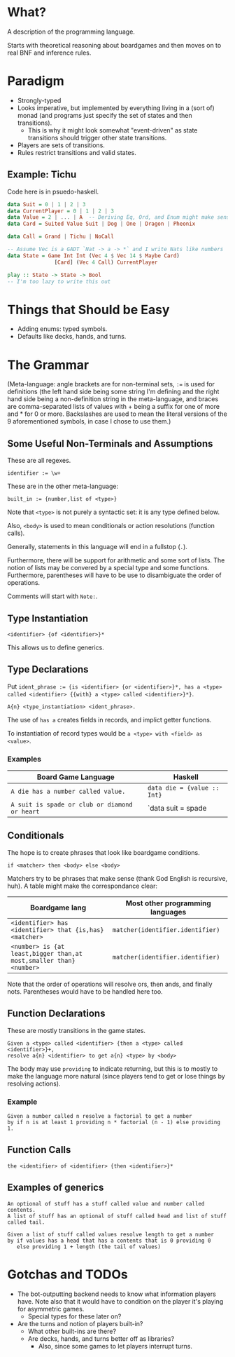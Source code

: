 # What?

A description of the programming language.

Starts with theoretical reasoning about boardgames
and then moves on to real BNF and inference rules.

# Paradigm

- Strongly-typed
- Looks imperative, but implemented by everything
  living in a (sort of) monad (and programs just
  specify the set of states and then transitions).
  - This is why it might look somewhat "event-driven"
    as state transitions should trigger other state
    transitions.
- Players are sets of transitions.
- Rules restrict transitions and valid states.

## Example: Tichu

Code here is in psuedo-haskell.

```hs
data Suit = 0 | 1 | 2 | 3
data CurrentPlayer = 0 | 1 | 2 | 3
data Value = 2 | ... | A  -- Deriving Eq, Ord, and Enum might make sense
data Card = Suited Value Suit | Dog | One | Dragon | Pheonix

data Call = Grand | Tichu | NoCall

-- Assume Vec is a GADT `Nat -> a -> *` and I write Nats like numbers
data State = Game Int Int (Vec 4 $ Vec 14 $ Maybe Card)
               [Card] (Vec 4 Call) CurrentPlayer

play :: State -> State -> Bool
-- I'm too lazy to write this out
```

# Things that Should be Easy

- Adding enums: typed symbols.
- Defaults like decks, hands, and turns.

# The Grammar

(Meta-language: angle brackets are for non-terminal sets, `:=` is used for
definitions (the left hand side being some string I'm defining and the right
hand side being a non-definition string in the meta-language, and braces are
comma-separated lists of values with + being a suffix for one of more and *
for 0 or more. Backslashes are used to mean the literal versions of the 9
aforementioned symbols, in case I chose to use them.)

## Some Useful Non-Terminals and Assumptions

These are all regexes.

```
identifier := \w+
```

These are in the other meta-language:

```
built_in := {number,list of <type>}
```

Note that `<type>` is not purely a syntactic set: it is any type defined below.

Also, `<body>` is used to mean conditionals or action resolutions (function
calls).

Generally, statements in this language will end in a fullstop (`.`).

Furthermore, there will be support for arithmetic and some sort of lists.
The notion of lists may be convered by a special type and some functions.
Furthermore, parentheses will have to be use to disambiguate the order of
operations.

Comments will start with `Note:`.

## Type Instantiation

```
<identifier> {of <identifier>}*
```

This allows us to define generics.

## Type Declarations

Put `ident_phrase := {is <identifier> {or <identifier>}*, has a <type> called <identifier> {{with} a <type> called <identifier>}*}`.

```
A{n} <type_instantiation> <ident_phrase>.
```

The use of `has a` creates fields in records, and implict getter functions.

To instantiation of record types would be `a <type> with <field> as <value>`.

### Examples

| Board Game Language | Haskell |
|---|---|
| `A die has a number called value.` | `data die = {value :: Int}`
| `A suit is spade or club or diamond or heart` | `data suit = spade | club | diamond | heart` |

## Conditionals

The hope is to create phrases that look like boardgame conditions.

```
if <matcher> then <body> else <body>
```

Matchers try to be phrases that make sense (thank God English is recursive,
huh). A table might make the correspondance clear:

| Boardgame lang | Most other programming languages |
|---|---|
| `<identifier> has <identifier> that {is,has} <matcher>` | `matcher(identifier.identifier)`|
| `<number> is {at least,bigger than,at most,smaller than} <number>` | `matcher(identifier.identifier)`|

Note that the order of operations will resolve ors, then ands, and finally nots.
Parentheses would have to be handled here too.

## Function Declarations

These are mostly transitions in the game states.

```
Given a <type> called <identifier> {then a <type> called <identifier>}+,
resolve a{n} <identifier> to get a{n} <type> by <body>
```

The body may use `providing` to indicate returning, but this is to mostly to
make the language more natural (since players tend to get or lose things by
resolving actions).

### Example

```
Given a number called n resolve a factorial to get a number
by if n is at least 1 providing n * factorial (n - 1) else providing 1.
```

## Function Calls

```
the <identifier> of <identifier> {then <identifier>}*
```

## Examples of generics

```
An optional of stuff has a stuff called value and number called contents.
A list of stuff has an optional of stuff called head and list of stuff called tail.

Given a list of stuff called values resolve length to get a number
by if values has a head that has a contents that is 0 providing 0
   else providing 1 + length (the tail of values)
```

# Gotchas and TODOs

- The bot-outputting backend needs to know what information
  players have. Note also that it would have to condition on
  the player it's playing for asymmetric games.
  - Special types for these later on?
- Are the turns and notion of players built-in?
  - What other built-ins are there?
  - Are decks, hands, and turns better off as libraries?
    - Also, since some games to let players interrupt turns.
